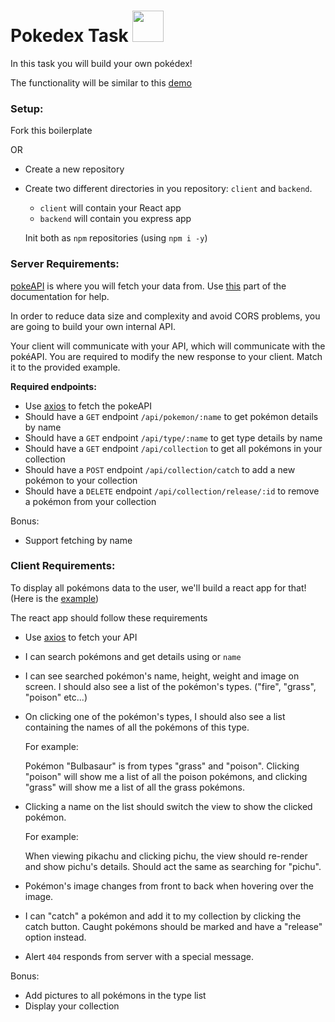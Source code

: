 
<h1>Pokedex Task <img src="https://veekun.com/dex/media/pokemon/global-link/7.png" height="50px"/></h1>

In this task you will build your own pokédex!

The functionality will be similar to this [demo](https://murmuring-cove-95500.herokuapp.com/)

### Setup:

Fork this boilerplate

OR

- Create a new repository
- Create two different directories in you repository: `client` and `backend`.

  - `client` will contain your React app
  - `backend` will contain you express app

  Init both as `npm` repositories (using `npm i -y`)

### Server Requirements:

[pokeAPI](https://pokeapi.co/) is where you will fetch your data from. Use [this](https://pokeapi.co/docs/v2#pokemon-section) part of the documentation for help. 

In order to reduce data size and complexity and avoid CORS problems, you are going to build your own internal API.

Your client will communicate with your API, which will communicate with the pokéAPI. You are required to modify the new response to your client. Match it to the provided example. 

**Required endpoints:**

- Use [axios](https://www.npmjs.com/package/axios) to fetch the pokeAPI
- Should have a `GET` endpoint `/api/pokemon/:name` to get pokémon details by name
- Should have a `GET` endpoint `/api/type/:name` to get type details by name
- Should have a `GET` endpoint `/api/collection` to get all pokémons in your collection
- Should have a `POST` endpoint `/api/collection/catch` to add a new pokémon to your collection
- Should have a `DELETE` endpoint `/api/collection/release/:id` to remove a pokémon from your collection

Bonus:

- Support fetching by name

### Client Requirements:

To display all pokémons data to the user, we'll build a react app for that! (Here is the [example](https://murmuring-cove-95500.herokuapp.com/))

The react app should follow these requirements

- Use [axios](https://www.npmjs.com/package/axios) to fetch your API
- I can search pokémons and get details using or `name`
- I can see searched pokémon's name, height, weight and image on screen.
  I should also see a list of the pokémon's types. ("fire", "grass", "poison" etc...)
- On clicking one of the pokémon's types, I should also see a list containing the names of all the pokémons of this type.

  For example:

  Pokémon "Bulbasaur" is from types "grass" and "poison". Clicking "poison" will show me a list of all the poison pokémons, and clicking "grass" will show me a list of all the grass pokémons.

- Clicking a name on the list should switch the view to show the clicked pokémon.

  For example:

  When viewing pikachu and clicking pichu, the view should re-render and show pichu's details. Should act the same as searching for "pichu".

- Pokémon's image changes from front to back when hovering over the image.
- I can "catch" a pokémon and add it to my collection by clicking the catch button. Caught pokémons should be marked and have a "release" option instead.
- Alert `404` responds from server with a special message.

Bonus:

- Add pictures to all pokémons in the type list
- Display your collection
